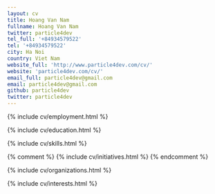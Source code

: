 ```yaml
---
layout: cv
title: Hoang Van Nam
fullname: Hoang Van Nam
twitter: particle4dev
tel_full: '+84934579522'
tel: '+84934579522'
city: Ha Noi
country: Viet Nam
website_full: 'http://www.particle4dev.com/cv/'
website: 'particle4dev.com/cv/'
email_full: particle4dev@gmail.com
email: particle4dev@gmail.com
github: particle4dev
twitter: particle4dev
---
```


{% include cv/employment.html %}

{% include cv/education.html %}

{% include cv/skills.html %}

{% comment %}
  {% include cv/initiatives.html %}
{% endcomment %}

{% include cv/organizations.html %}

{% include cv/interests.html %}